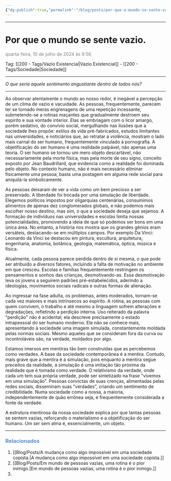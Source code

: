 ```yaml
---
{"dg-publish":true,"permalink":"/blog/posts/por-que-o-mundo-se-sente-vazio/","dgShowToc":true,"noteIcon":""}
---
```


---
# Por que o mundo se sente vazio.
<font color="#7f7f7f">quarta-feira, 10 de julho de 2024 às 9:56</font>

Tag: [[200 - Tags/Vazio Existencial\|Vazio Existencial]] - [[200 - Tags/Sociedade\|Sociedade]]

---

*O que seria aquele sentimento angustiante dentro de todos nós?*

---

Ao observar atentamente o mundo ao nosso redor, é inegável a percepção de um clima de vazio e vacuidade. As pessoas, frequentemente, parecem ter se tornado meras engrenagens de uma repetição incessante, submetendo-se a rotinas maçantes que gradualmente destroem seu espírito e sua vontade interior. Elas se embriagam com o licor amargo, porém sedativo, do convívio social, mergulhando nas ilusões que a sociedade lhes propõe: estilos de vida pré-fabricados, estudos limitantes nas universidades, e noticiários que, ao retratar a violência, mostram o lado mais carnal do ser humano, frequentemente vinculado à pornografia. A objetificação do ser humano é uma realidade palpável, não apenas uma teoria. O ser humano se tornou um mero objeto descartável, não necessariamente pela morte física, mas pela morte de seu signo, conceito exposto por Jean Baudrillard, que evidencia como a realidade foi dominada pelo objeto. No contexto humano, não é mais necessário eliminar fisicamente uma pessoa; basta uma postagem em alguma rede social para aniquilá-la simbolicamente.

As pessoas deixaram de ver a vida como um bem precioso a ser preservado. A liberdade foi trocada por uma simulação de liberdade. Elegemos políticos impostos por oligarquias centenárias, consumimos alimentos de apenas dez conglomerados globais, e não podemos mais escolher nosso destino, mas sim, o que a sociedade deseja que sejamos. A formação de indivíduos nas universidades e escolas limita nossas potencialidades, promovendo a ideia de que só podemos ser bons em uma única área. No entanto, a história nos mostra que os grandes gênios eram versáteis, destacando-se em múltiplos campos. Por exemplo Da Vinci: Leonardo da Vinci se destacou em pintura, escultura, arquitetura, engenharia, anatomia, botânica, geologia, matemática, óptica, música e física.

Atualmente, cada pessoa parece perdida dentro de si mesma, o que pode ser atribuído a diversos fatores, incluindo a falta de motivação no ambiente em que cresceu. Escolas e famílias frequentemente restringem os pensamentos e sonhos das crianças, desmotivando-as. Essa desmotivação leva os jovens a seguirem padrões pré-estabelecidos, aderindo a ideologias, movimentos sociais radicais e outras formas de alienação.

Ao ingressar na fase adulta, os problemas, antes moderados, tornam-se cada vez maiores e mais intrínsecos ao espírito. A rotina, as pessoas com quem convivem, o trabalho e até mesmo a linguagem sofrem alterações e degradações, refletindo a perdição interna. Uso reiterado da palavra "perdição" não é acidental; ela descreve precisamente o estado intrapessoal do ser humano moderno. Ele não se conhece mais, apresentando à sociedade uma imagem simulada, constantemente moldada pelas normas sociais. Mesmo aqueles que se consideram fora da curva ou incontroláveis são, na verdade, moldados por algo.

Estamos imersos em mentiras tão bem construídas que as percebemos como verdades. A base da sociedade contemporânea é a mentira. Contudo, mais grave que a mentira é a simulação, pois enquanto a mentira segue preceitos da realidade, a simulação é uma imitação tão próxima da realidade que é tomada como verdade. O relativismo da verdade, onde cada um tem sua própria verdade, pode ser sintetizado na frase "vivemos em uma simulação". Pessoas convictas de suas crenças, alimentadas pelas redes sociais, disseminam suas "verdades", criando um sentimento de credibilidade. Numa sociedade como a nossa, a maioria, independentemente de quão errônea seja, é frequentemente considerada a fonte da verdade.

A estrutura mentirosa da nossa sociedade explica por que tantas pessoas se sentem vazias, reforçando o materialismo e a objetificação do ser humano. Um ser sem alma é, essencialmente, um objeto.

---

### <font color="#548dd4">Relacionados</font>
1. [[Blog/Posts/A mudança como algo impossível em uma sociedade copista.\|A mudança como algo impossível em uma sociedade copista.]]
2. [[Blog/Posts/Em mundo de pessoas vazias, uma rotina é o pior inimigo.\|Em mundo de pessoas vazias, uma rotina é o pior inimigo.]]
3. 